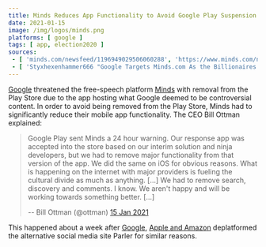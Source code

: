```yaml
---
title: Minds Reduces App Functionality to Avoid Google Play Suspension
date: 2021-01-15
image: /img/logos/minds.png
platforms: [ google ]
tags: [ app, election2020 ]
sources:
 - [ 'minds.com/newsfeed/1196949029506060288', 'https://www.minds.com/newsfeed/1196949029506060288' ]
 - [ 'Styxhexenhammer666 "Google Targets Minds.com As the Billionaires'' Fascist Moves Continue" on BitChute (16 Jan 2021)', 'https://www.bitchute.com/video/0EcA6WqpYPw/' ]
---
```


[Google](/google/) threatened the free-speech platform [Minds](/alttech/minds/)
with removal from the Play Store due to the app hosting what Google deemed to
be controversial content. In order to avoid being removed from the Play Store,
Minds had to significantly reduce their mobile app functionality. The CEO Bill
Ottman explained:

> Google Play sent Minds a 24 hour warning. Our response app was accepted into
> the store based on our interim solution and ninja developers, but we had to
> remove major functionality from that version of the app. We did the same on
> iOS for obvious reasons. What is happening on the internet with major
> providers is fueling the cultural divide as much as anything. [...] We had
> to remove search, discovery and comments. I know. We aren't happy and will be
> working towards something better. [...]
>
> -- Bill Ottman (@ottman) [15 Jan 2021](https://www.minds.com/newsfeed/1196949029506060288)

This happened about a week after
[Google](/events/google-removes-parler-from-play-store/), [Apple and
Amazon](/events/apple-removes-parler-from-app-store/) deplatformed the
alternative social media site Parler for similar reasons.
